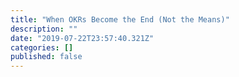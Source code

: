 ```yaml
---
title: "When OKRs Become the End (Not the Means)"
description: ""
date: "2019-07-22T23:57:40.321Z"
categories: []
published: false
---
```



